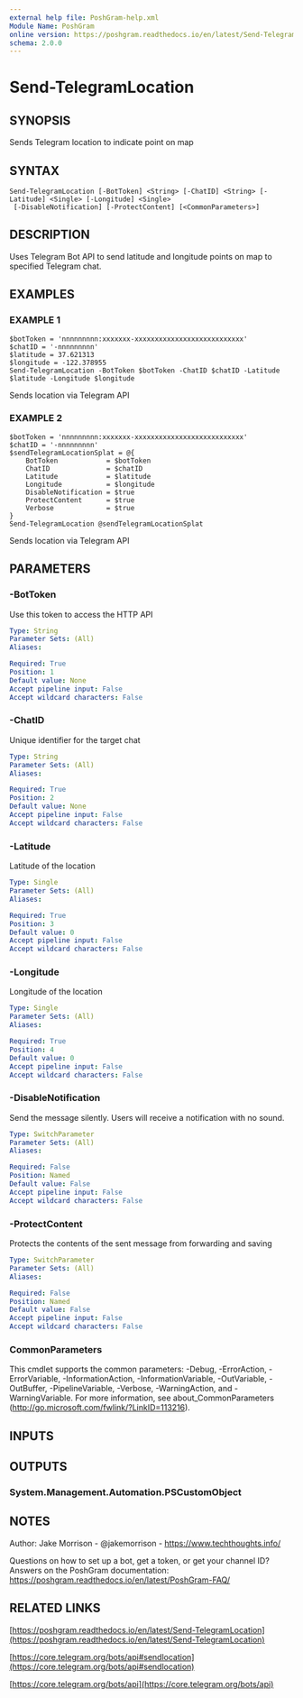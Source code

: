 ```yaml
---
external help file: PoshGram-help.xml
Module Name: PoshGram
online version: https://poshgram.readthedocs.io/en/latest/Send-TelegramLocation
schema: 2.0.0
---
```


# Send-TelegramLocation

## SYNOPSIS
Sends Telegram location to indicate point on map

## SYNTAX

```
Send-TelegramLocation [-BotToken] <String> [-ChatID] <String> [-Latitude] <Single> [-Longitude] <Single>
 [-DisableNotification] [-ProtectContent] [<CommonParameters>]
```

## DESCRIPTION
Uses Telegram Bot API to send latitude and longitude points on map to specified Telegram chat.

## EXAMPLES

### EXAMPLE 1
```
$botToken = 'nnnnnnnnn:xxxxxxx-xxxxxxxxxxxxxxxxxxxxxxxxxxx'
$chatID = '-nnnnnnnnn'
$latitude = 37.621313
$longitude = -122.378955
Send-TelegramLocation -BotToken $botToken -ChatID $chatID -Latitude $latitude -Longitude $longitude
```

Sends location via Telegram API

### EXAMPLE 2
```
$botToken = 'nnnnnnnnn:xxxxxxx-xxxxxxxxxxxxxxxxxxxxxxxxxxx'
$chatID = '-nnnnnnnnn'
$sendTelegramLocationSplat = @{
    BotToken            = $botToken
    ChatID              = $chatID
    Latitude            = $latitude
    Longitude           = $longitude
    DisableNotification = $true
    ProtectContent      = $true
    Verbose             = $true
}
Send-TelegramLocation @sendTelegramLocationSplat
```

Sends location via Telegram API

## PARAMETERS

### -BotToken
Use this token to access the HTTP API

```yaml
Type: String
Parameter Sets: (All)
Aliases:

Required: True
Position: 1
Default value: None
Accept pipeline input: False
Accept wildcard characters: False
```

### -ChatID
Unique identifier for the target chat

```yaml
Type: String
Parameter Sets: (All)
Aliases:

Required: True
Position: 2
Default value: None
Accept pipeline input: False
Accept wildcard characters: False
```

### -Latitude
Latitude of the location

```yaml
Type: Single
Parameter Sets: (All)
Aliases:

Required: True
Position: 3
Default value: 0
Accept pipeline input: False
Accept wildcard characters: False
```

### -Longitude
Longitude of the location

```yaml
Type: Single
Parameter Sets: (All)
Aliases:

Required: True
Position: 4
Default value: 0
Accept pipeline input: False
Accept wildcard characters: False
```

### -DisableNotification
Send the message silently.
Users will receive a notification with no sound.

```yaml
Type: SwitchParameter
Parameter Sets: (All)
Aliases:

Required: False
Position: Named
Default value: False
Accept pipeline input: False
Accept wildcard characters: False
```

### -ProtectContent
Protects the contents of the sent message from forwarding and saving

```yaml
Type: SwitchParameter
Parameter Sets: (All)
Aliases:

Required: False
Position: Named
Default value: False
Accept pipeline input: False
Accept wildcard characters: False
```

### CommonParameters
This cmdlet supports the common parameters: -Debug, -ErrorAction, -ErrorVariable, -InformationAction, -InformationVariable, -OutVariable, -OutBuffer, -PipelineVariable, -Verbose, -WarningAction, and -WarningVariable.
For more information, see about_CommonParameters (http://go.microsoft.com/fwlink/?LinkID=113216).

## INPUTS

## OUTPUTS

### System.Management.Automation.PSCustomObject
## NOTES
Author: Jake Morrison - @jakemorrison - https://www.techthoughts.info/

Questions on how to set up a bot, get a token, or get your channel ID?
Answers on the PoshGram documentation: https://poshgram.readthedocs.io/en/latest/PoshGram-FAQ/

## RELATED LINKS

[https://poshgram.readthedocs.io/en/latest/Send-TelegramLocation](https://poshgram.readthedocs.io/en/latest/Send-TelegramLocation)

[https://core.telegram.org/bots/api#sendlocation](https://core.telegram.org/bots/api#sendlocation)

[https://core.telegram.org/bots/api](https://core.telegram.org/bots/api)


